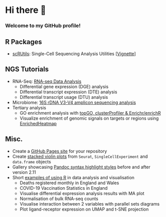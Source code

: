 # Hi there 👋

### Welcome to my GitHub profile!

## R Packages

- [scRUtils](https://github.com/ycl6/scRUtils): Single-Cell Sequencing Analysis Utilities [[Vignette](https://ycl6.github.io/scRUtils/)]

## NGS Tutorials

- RNA-Seq: [RNA-seq Data Analysis](https://ycl6.gitbook.io/guide-to-rna-seq-analysis/)
  - Differential gene expression (DGE) analysis
  - Differential transcript expression (DTE) analysis
  - Differential transcript usage (DTU) analysis
- Microbiome: [16S rDNA V3-V4 amplicon sequencing analysis](https://ycl6.github.io/16S-Demo/)
- Tertiary analysis
  - GO enrichment analysis with [topGO, clusterProfiler & Enrichr/enrichR](https://ycl6.github.io/GO-Enrichment-Analysis-Demo/)
  - Visualize enrichment of genomic signals on targets or regions using [EnrichedHeatmap](https://ycl6.github.io/EnrichedHeatmap-Demo/)

## Misc.

- Create a [GitHub Pages site](https://ycl6.github.io/GitHub-Pages-Demo/) for your repository
- Create [stacked violin plots](https://ycl6.github.io/StackedVlnPlot/) from `Seurat`, `SingleCellExperiment`  and `data.frame` objects
- Gallery showcasing [Pandoc syntax highlight styles](https://ycl6.github.io/Compare-pandoc-styles/) before and after version 2.11
- Short [examples of using R](https://github.com/ycl6/Simple-R-gists) in data analysis and visualisation
  - Deaths registered monthly in England and Wales
  - COVID-19 Vaccination Statistics in England
  - Visualise differential expression analysis results with MA plot
  - Normalisation of bulk RNA-seq counts
  - Visualise interaction between 2 variables with parallel sets diagrams
  - Plot ligand-receptor expression on UMAP and t-SNE projection

<!--
**ycl6/ycl6** is a ✨ _special_ ✨ repository because its `README.md` (this file) appears on your GitHub profile.

Here are some ideas to get you started:

- 🔭 I’m currently working on ...
- 🌱 I’m currently learning ...
- 👯 I’m looking to collaborate on ...
- 🤔 I’m looking for help with ...
- 💬 Ask me about ...
- 📫 How to reach me: ...
- 😄 Pronouns: ...
- ⚡ Fun fact: ...
-->

